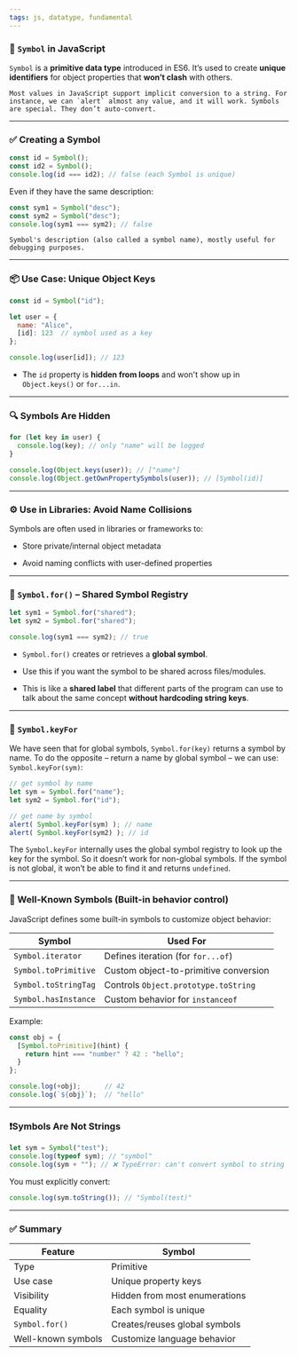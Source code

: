 ```yaml
---
tags: js, datatype, fundamental
---
```


### 🔑 `Symbol` in JavaScript

`Symbol` is a **primitive data type** introduced in ES6. It’s used to create **unique identifiers** for object properties that **won’t clash** with others.

```ad-note
Most values in JavaScript support implicit conversion to a string. For instance, we can `alert` almost any value, and it will work. Symbols are special. They don’t auto-convert.
```

---

### ✅ Creating a Symbol

```js
const id = Symbol();
const id2 = Symbol();
console.log(id === id2); // false (each Symbol is unique)
```

Even if they have the same description:

```js
const sym1 = Symbol("desc");
const sym2 = Symbol("desc");
console.log(sym1 === sym2); // false
```

```ad-note
Symbol's description (also called a symbol name), mostly useful for debugging purposes.
```

---

### 📦 Use Case: Unique Object Keys

```js
const id = Symbol("id");

let user = {
  name: "Alice",
  [id]: 123  // symbol used as a key
};

console.log(user[id]); // 123
```

- The `id` property is **hidden from loops** and won't show up in `Object.keys()` or `for...in`.
    

---

### 🔍 Symbols Are Hidden

```js
for (let key in user) {
  console.log(key); // only "name" will be logged
}

console.log(Object.keys(user)); // ["name"]
console.log(Object.getOwnPropertySymbols(user)); // [Symbol(id)]
```

---

### ⚙️ Use in Libraries: Avoid Name Collisions

Symbols are often used in libraries or frameworks to:

- Store private/internal object metadata
    
- Avoid naming conflicts with user-defined properties
    

---

### 🧰 `Symbol.for()` – Shared Symbol Registry

```js
let sym1 = Symbol.for("shared");
let sym2 = Symbol.for("shared");

console.log(sym1 === sym2); // true
```

- `Symbol.for()` creates or retrieves a **global symbol**.
    
- Use this if you want the symbol to be shared across files/modules.
    
- This is like a **shared label** that different parts of the program can use to talk about the same concept **without hardcoding string keys**.

---

### 🧰 `Symbol.keyFor`

We have seen that for global symbols, `Symbol.for(key)` returns a symbol by name. To do the opposite – return a name by global symbol – we can use: `Symbol.keyFor(sym)`:

```js
// get symbol by name
let sym = Symbol.for("name");
let sym2 = Symbol.for("id");

// get name by symbol
alert( Symbol.keyFor(sym) ); // name
alert( Symbol.keyFor(sym2) ); // id
```

The `Symbol.keyFor` internally uses the global symbol registry to look up the key for the symbol. So it doesn’t work for non-global symbols. If the symbol is not global, it won’t be able to find it and returns `undefined`.

---

### 🧠 Well-Known Symbols (Built-in behavior control)

JavaScript defines some built-in symbols to customize object behavior:

|Symbol|Used For|
|---|---|
|`Symbol.iterator`|Defines iteration (for `for...of`)|
|`Symbol.toPrimitive`|Custom object-to-primitive conversion|
|`Symbol.toStringTag`|Controls `Object.prototype.toString`|
|`Symbol.hasInstance`|Custom behavior for `instanceof`|

Example:

```js
const obj = {
  [Symbol.toPrimitive](hint) {
    return hint === "number" ? 42 : "hello";
  }
};

console.log(+obj);      // 42
console.log(`${obj}`);  // "hello"
```

---

### ❗️Symbols Are Not Strings

```js
let sym = Symbol("test");
console.log(typeof sym); // "symbol"
console.log(sym + ""); // ❌ TypeError: can't convert symbol to string
```

You must explicitly convert:

```js
console.log(sym.toString()); // "Symbol(test)"
```

---

### ✅ Summary

|Feature|Symbol|
|---|---|
|Type|Primitive|
|Use case|Unique property keys|
|Visibility|Hidden from most enumerations|
|Equality|Each symbol is unique|
|`Symbol.for()`|Creates/reuses global symbols|
|Well-known symbols|Customize language behavior|

